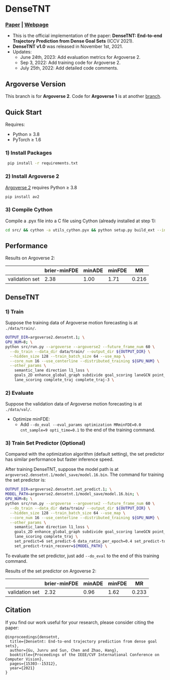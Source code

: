 # DenseTNT
### [Paper](https://arxiv.org/abs/2108.09640) | [Webpage](https://tsinghua-mars-lab.github.io/DenseTNT/)
- This is the official implementation of the paper: **DenseTNT: End-to-end Trajectory Prediction from Dense Goal Sets** (ICCV 2021).
- **DenseTNT v1.0** was released in November 1st, 2021.
- Updates: 
  - June 24th, 2023: Add evaluation metrics for Argoverse 2.
  - Sep 3, 2022: Add training code for Argoverse 2.
  - July 25th, 2022: Add detailed code comments.

## Argoverse Version
This branch is for **Argoverse 2**. Code for **Argoverse 1** is at another [branch](https://github.com/Tsinghua-MARS-Lab/DenseTNT/tree/main).

## Quick Start

Requires:

* Python ≥ 3.8
* PyTorch ≥ 1.6

### 1) Install Packages

``` bash
 pip install -r requirements.txt
```

### 2) Install Argoverse 2
[Argoverse 2](https://github.com/argoai/av2-api) requires Python ≥ 3.8

``` bash
pip install av2
```

### 3) Compile Cython
Compile a .pyx file into a C file using Cython (already installed at step 1):


``` bash
cd src/ && cython -a utils_cython.pyx && python setup.py build_ext --inplace && cd ../
```

 ## Performance

Results on Argoverse 2:

<table class="tg">
<thead>
  <tr>
    <th class="tg-baqh"></th>
    <th class="tg-baqh">brier-minFDE</th>
    <th class="tg-baqh">minADE</th>
    <th class="tg-baqh">minFDE</th>
    <th class="tg-baqh">MR</th>
  </tr>
</thead>
<tbody>
  <tr>
    <td class="tg-baqh">validation set</td>
    <td class="tg-baqh">2.38</td>
    <td class="tg-baqh">1.00</td>
    <td class="tg-baqh">1.71</td>
    <td class="tg-baqh">0.216</td>
  </tr>
</tbody>
</table>


## DenseTNT

### 1) Train
Suppose the training data of Argoverse motion forecasting is at ```./data/train/```.
```bash
OUTPUT_DIR=argoverse2.densetnt.1; \
GPU_NUM=8; \
python src/run.py --argoverse --argoverse2 --future_frame_num 60 \
  --do_train --data_dir data/train/ --output_dir ${OUTPUT_DIR} \
  --hidden_size 128 --train_batch_size 64 --use_map \
  --core_num 16 --use_centerline --distributed_training ${GPU_NUM} \
  --other_params \
    semantic_lane direction l1_loss \
    goals_2D enhance_global_graph subdivide goal_scoring laneGCN point_sub_graph \
    lane_scoring complete_traj complete_traj-3 \
```

### 2) Evaluate
Suppose the validation data of Argoverse motion forecasting is at ```./data/val/```.

* Optimize minFDE: 
  - Add ```--do_eval --eval_params optimization MRminFDE=0.0 cnt_sample=9 opti_time=0.1``` to the end of the training command.

### 3) Train Set Predictor (Optional)
Compared with the optimization algorithm (default setting), the set predictor has similar performance but faster inference speed.


After training DenseTNT, suppose the model path is at ```argoverse2.densetnt.1/model_save/model.16.bin```. The command for training the set predictor is:
```bash
OUTPUT_DIR=argoverse2.densetnt.set_predict.1; \
MODEL_PATH=argoverse2.densetnt.1/model_save/model.16.bin; \
GPU_NUM=8; \
python src/run.py --argoverse --argoverse2 --future_frame_num 60 \
  --do_train --data_dir data/train/ --output_dir ${OUTPUT_DIR} \
  --hidden_size 128 --train_batch_size 64 --use_map \
  --core_num 16 --use_centerline --distributed_training ${GPU_NUM} \
  --other_params \
    semantic_lane direction l1_loss \
    goals_2D enhance_global_graph subdivide goal_scoring laneGCN point_sub_graph \
    lane_scoring complete_traj \
    set_predict=6 set_predict-6 data_ratio_per_epoch=0.4 set_predict-topk=0 set_predict-one_encoder set_predict-MRratio=0.0 \
    set_predict-train_recover=${MODEL_PATH} \
```


To evaluate the set predictor, just add ```--do_eval``` to the end of this training command.

Results of the set predictor on Argoverse 2:

<table class="tg">
<thead>
  <tr>
    <th class="tg-baqh"></th>
    <th class="tg-baqh">brier-minFDE</th>
    <th class="tg-baqh">minADE</th>
    <th class="tg-baqh">minFDE</th>
    <th class="tg-baqh">MR</th>
  </tr>
</thead>
<tbody>
  <tr>
    <td class="tg-baqh">validation set</td>
    <td class="tg-baqh">2.32</td>
    <td class="tg-baqh">0.96</td>
    <td class="tg-baqh">1.62</td>
    <td class="tg-baqh">0.233</td>
  </tr>
</tbody>
</table>

## Citation
If you find our work useful for your research, please consider citing the paper:
```
@inproceedings{densetnt,
  title={Densetnt: End-to-end trajectory prediction from dense goal sets},
  author={Gu, Junru and Sun, Chen and Zhao, Hang},
  booktitle={Proceedings of the IEEE/CVF International Conference on Computer Vision},
  pages={15303--15312},
  year={2021}
}
```